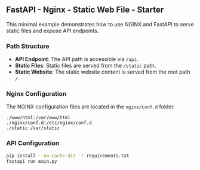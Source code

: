 ## FastAPI - Nginx - Static Web File - Starter

This minimal example demonstrates how to use NGINX and FastAPI to serve static files and expose API endpoints.

### Path Structure

* **API Endpoint**: The API path is accessible via `/api`.
* **Static Files**: Static files are served from the `/static` path.
* **Static Website**: The static website content is served from the root path `/`.

### Nginx Configuration

The NGINX configuration files are located in the `nginx/conf.d` folder.

```
./www/html:/var/www/html
./nginx/conf.d:/etc/nginx/conf.d
./static:/var/static
```

### API Configuration

```bash
pip install --no-cache-dir -r requirements.txt
fastapi run main.py
```
